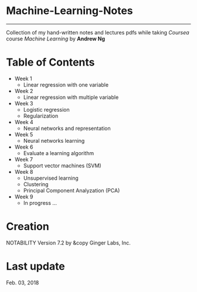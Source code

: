 # Machine-Learning-Notes
----  
Collection of my hand-written notes and lectures pdfs while taking *Coursea* course *Machine Learning* by **Andrew Ng**  
# Table of Contents  
+ Week 1
  - Linear regression with one variable 
+ Week 2 
  - Linear regression with multiple variable 
+ Week 3 
  - Logistic regression
  - Regularization 
+ Week 4
  - Neural networks and representation
+ Week 5
  - Neural networks learning 
+ Week 6
  - Evaluate a learning algorithm 
+ Week 7 
  - Support vector machines (SVM)
+ Week 8 
  - Unsupervised learning 
  - Clustering
  - Principal Component Analyzation (PCA)
+ Week 9
  - In progress ... 
  
  
# Creation  
NOTABILITY Version 7.2 by &copy Ginger Labs, Inc. 

# Last update  
Feb. 03, 2018
